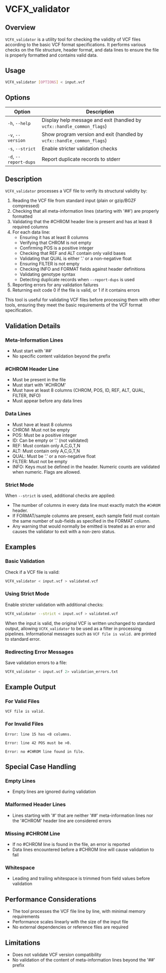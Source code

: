 # VCFX_validator

## Overview
`VCFX_validator` is a utility tool for checking the validity of VCF files according to the basic VCF format specifications. It performs various checks on the file structure, header format, and data lines to ensure the file is properly formatted and contains valid data.

## Usage

```bash
VCFX_validator [OPTIONS] < input.vcf
```

## Options

| Option | Description |
|--------|-------------|
| `-h`, `--help` | Display help message and exit (handled by `vcfx::handle_common_flags`) |
| `-v`, `--version` | Show program version and exit (handled by `vcfx::handle_common_flags`) |
| `-s`, `--strict` | Enable stricter validation checks |
| `-d`, `--report-dups` | Report duplicate records to stderr |

## Description
`VCFX_validator` processes a VCF file to verify its structural validity by:

1. Reading the VCF file from standard input (plain or gzip/BGZF compressed)
2. Checking that all meta-information lines (starting with '##') are properly formatted
3. Validating that the #CHROM header line is present and has at least 8 required columns
4. For each data line:
   - Ensuring it has at least 8 columns
   - Verifying that CHROM is not empty
   - Confirming POS is a positive integer
   - Checking that REF and ALT contain only valid bases
   - Validating that QUAL is either '.' or a non-negative float
   - Ensuring FILTER is not empty
   - Checking INFO and FORMAT fields against header definitions
   - Validating genotype syntax
   - Detecting duplicate records when `--report-dups` is used
5. Reporting errors for any validation failures
6. Returning exit code 0 if the file is valid, or 1 if it contains errors

This tool is useful for validating VCF files before processing them with other tools, ensuring they meet the basic requirements of the VCF format specification.

## Validation Details

### Meta-Information Lines
- Must start with '##'
- No specific content validation beyond the prefix

### #CHROM Header Line
- Must be present in the file
- Must start with '#CHROM'
- Must have at least 8 columns (CHROM, POS, ID, REF, ALT, QUAL, FILTER, INFO)
- Must appear before any data lines

### Data Lines
- Must have at least 8 columns
- CHROM: Must not be empty
- POS: Must be a positive integer
- ID: Can be empty or '.' (not validated)
- REF: Must contain only A,C,G,T,N
- ALT: Must contain only A,C,G,T,N
- QUAL: Must be '.' or a non-negative float
- FILTER: Must not be empty
- INFO: Keys must be defined in the header. Numeric counts are validated when numeric. Flags are allowed.

### Strict Mode
When `--strict` is used, additional checks are applied:
- The number of columns in every data line must exactly match the `#CHROM` header.
- If FORMAT/sample columns are present, each sample field must contain the same
  number of sub-fields as specified in the FORMAT column.
- Any warning that would normally be emitted is treated as an error and causes
  the validator to exit with a non-zero status.

## Examples

### Basic Validation
Check if a VCF file is valid:
```bash
VCFX_validator < input.vcf > validated.vcf
```

### Using Strict Mode
Enable stricter validation with additional checks:
```bash
VCFX_validator --strict < input.vcf > validated.vcf
```

When the input is valid, the original VCF is written unchanged to standard output,
allowing `VCFX_validator` to be used as a filter in processing pipelines. Informational
messages such as `VCF file is valid.` are printed to standard error.

### Redirecting Error Messages
Save validation errors to a file:
```bash
VCFX_validator < input.vcf 2> validation_errors.txt
```

## Example Output

### For Valid Files
```
VCF file is valid.
```

### For Invalid Files
```
Error: line 15 has <8 columns.
```
```
Error: line 42 POS must be >0.
```
```
Error: no #CHROM line found in file.
```

## Special Case Handling

### Empty Lines
- Empty lines are ignored during validation

### Malformed Header Lines
- Lines starting with '#' that are neither '##' meta-information lines nor the '#CHROM' header line are considered errors

### Missing #CHROM Line
- If no #CHROM line is found in the file, an error is reported
- Data lines encountered before a #CHROM line will cause validation to fail

### Whitespace
- Leading and trailing whitespace is trimmed from field values before validation

## Performance Considerations
- The tool processes the VCF file line by line, with minimal memory requirements
- Performance scales linearly with the size of the input file
- No external dependencies or reference files are required

## Limitations
- Does not validate VCF version compatibility
- No validation of the content of meta-information lines beyond the '##' prefix

